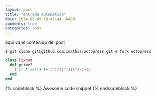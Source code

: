 ```yaml
---
layout: post
title: "entrada automatica"
date: 2014-05-09 18:42:44 -0400
comments: true
categories: sass
---
```


aqui va el contenido del post


```
$ git clone git@github.com:imathis/octopress.git # fork octopress
```


``` ruby Discover if a number is prime http://www.noulakaz.net/weblog/2007/03/18/a-regular-expression-to-check-for-prime-numbers/ Source Article
class Fixnum
  def prime?
    ('1' * self) !~ /^1?$|^(11+?)\1+$/
  end
end
```


{% codeblock %}
Awesome code snippet
{% endcodeblock %}

